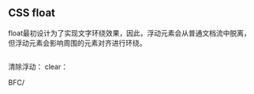 

## CSS float

float最初设计为了实现文字环绕效果，因此，浮动元素会从普通文档流中脱离，但浮动元素会影响周围的元素对齐进行环绕。
```html

```

清除浮动：
clear：

BFC/
